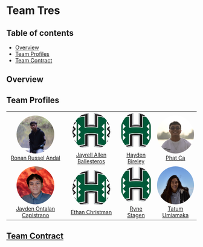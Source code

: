 # Team Tres

## Table of contents

- [Overview](#overview)
- [Team Profiles](#team-profiles)
- [Team Contract](#team-contract)

## Overview

## Team Profiles

<style>
  .team-profile img {
    width: 100px; 
    height: 100px; 
    border-radius: 50%; 
    object-fit: cover; 
  }
</style>

<table class = "team-profile">
  <tr>
    <td align="center">
      <img src="/images/ronan-image.jpg" alt="Ronan Russel Andal" style="border-radius: 50%; ">
      <br />
      <a href="https://ronanandal.github.io/">Ronan Russel Andal</a>
    </td>
    <td align="center">
      <img src="/images/Hawaii_Warriors_logo.svg.png" alt="Jayrell Allen Ballesteros" style="border-radius: 50%;">
      <br />
      <a href="https://kyj1n.github.io/">Jayrell Allen Ballesteros</a>
    </td>
    <td align="center">
      <img src="/images/Hawaii_Warriors_logo.svg.png" alt="Hayden Bireley" style="border-radius: 50%;">
      <br />
      <a href="https://hbireley.github.io/">Hayden Bireley</a>
    </td>
    <td align="center">
      <img src="/images/phat-image.png" alt="Phat Ca" style="border-radius: 50%;">
      <br />
      <a href="https://github.com/PhatCa">Phat Ca</a>
    </td>
  </tr>
  <tr>
    <td align="center">
      <img src="/images/Jayden-image.jpg" alt="Jayden Ontalan Capistrano" style="border-radius: 50%;">
      <br />
      <a href="https://jaydenontalancapistrano.github.io/">Jayden Ontalan Capistrano</a>
    </td>
    <td align="center">
      <img src="/images/Hawaii_Warriors_logo.svg.png" alt="Ethan Christman" style="border-radius: 50%;">
      <br />
      <a href="https://ethvnchristman.github.io/">Ethan Christman</a>
    </td>
    <td align="center">
      <img src="/images/Hawaii_Warriors_logo.svg.png" alt="Ryne Stagen" style="border-radius: 50%;">
      <br />
       <a href="https://Senyr.github.io/">Ryne Stagen</a>
    </td>
    <td align="center">
      <img src="/images/Tatum_picture.png" alt="Tatum Umiamaka" style="border-radius: 50%;">
      <br />
      <a href="https://tatumumi.github.io/">Tatum Umiamaka</a>
    </td>
  </tr>
</table>

## [Team Contract](https://docs.google.com/document/d/1PtK9j9zk-jefk0_NDozeijfspRGjd_3e9DQLcb-CBsA/edit?usp=sharing)
